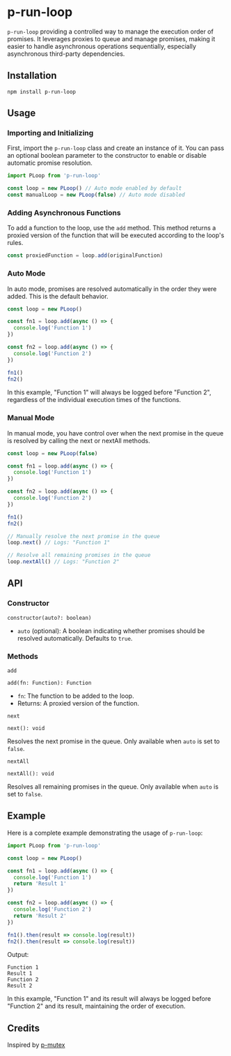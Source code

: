 # p-run-loop

`p-run-loop` providing a controlled way to manage the execution order of promises. It leverages proxies to queue and manage promises, making it easier to handle asynchronous operations sequentially, especially asynchronous third-party dependencies.

## Installation

```
npm install p-run-loop
```

## Usage

### Importing and Initializing

First, import the `p-run-loop` class and create an instance of it. You can pass an optional boolean parameter to the constructor to enable or disable automatic promise resolution.

```js
import PLoop from 'p-run-loop'

const loop = new PLoop() // Auto mode enabled by default
const manualLoop = new PLoop(false) // Auto mode disabled
```

### Adding Asynchronous Functions

To add a function to the loop, use the `add` method. This method returns a proxied version of the function that will be executed according to the loop's rules.

```js
const proxiedFunction = loop.add(originalFunction)
```

### Auto Mode

In auto mode, promises are resolved automatically in the order they were added. This is the default behavior.

```js
const loop = new PLoop()

const fn1 = loop.add(async () => {
  console.log('Function 1')
})

const fn2 = loop.add(async () => {
  console.log('Function 2')
})

fn1()
fn2()
```

In this example, "Function 1" will always be logged before "Function 2", regardless of the individual execution times of the functions.

### Manual Mode

In manual mode, you have control over when the next promise in the queue is resolved by calling the next or nextAll methods.

```js
const loop = new PLoop(false)

const fn1 = loop.add(async () => {
  console.log('Function 1')
})

const fn2 = loop.add(async () => {
  console.log('Function 2')
})

fn1()
fn2()

// Manually resolve the next promise in the queue
loop.next() // Logs: "Function 1"

// Resolve all remaining promises in the queue
loop.nextAll() // Logs: "Function 2"
```

## API

### Constructor

```
constructor(auto?: boolean)
```

- `auto` (optional): A boolean indicating whether promises should be resolved automatically. Defaults to `true`.

### Methods

`add`

```
add(fn: Function): Function
```

- `fn`: The function to be added to the loop.
- Returns: A proxied version of the function.

`next`

```
next(): void
```

Resolves the next promise in the queue. Only available when `auto` is set to `false`.

`nextAll`

```
nextAll(): void
```

Resolves all remaining promises in the queue. Only available when `auto` is set to `false`.

## Example

Here is a complete example demonstrating the usage of `p-run-loop`:

```js
import PLoop from 'p-run-loop'

const loop = new PLoop()

const fn1 = loop.add(async () => {
  console.log('Function 1')
  return 'Result 1'
})

const fn2 = loop.add(async () => {
  console.log('Function 2')
  return 'Result 2'
})

fn1().then(result => console.log(result))
fn2().then(result => console.log(result))
```

Output:

```
Function 1
Result 1
Function 2
Result 2
```

In this example, "Function 1" and its result will always be logged before "Function 2" and its result, maintaining the order of execution.

## Credits

Inspired by [p-mutex](https://github.com/sindresorhus/p-mutex)
